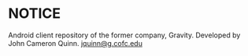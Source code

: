 # NOTICE #

Android client repository of the former company, Gravity. Developed by John Cameron Quinn. jquinn@g.cofc.edu
